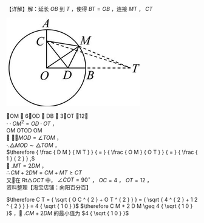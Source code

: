 【详解】解：延长 $O B$ 到 $T$ ，使得 $B T = O B$ ，连接 $M T$ ， $C T$

![](<../../qs_image_DB/专题2-5_最值模型之阿氏圆与胡不归（解析版）/695ad51c364c8fbe89162e24ab387245c03215a514d2940f5b797f866bfc73e8.jpg>)

OM  6，OD  DB  3，OT 12，  
$\cdot \cdot O M ^ { 2 } = O D \cdot O T$ ，  
OM OTOD OM  
 $\cdot \angle M O D = \angle T O M$ ，  
$\cdot . \triangle M O D \sim \triangle T O M$ ，  
$\therefore { \frac { D M } { M T } } { = } { \frac { O M } { O T } } { = } { \frac { 1 } { 2 } } ,$   
 $. M T = 2 D M$ ，  
$\therefore C M + 2 D M = C M + M T \geq C T$   
又在 $\mathrm { R t } \triangle { O C T }$ 中， $\angle C O T = 9 0 ^ { \circ }$ ， $O C = 4$ ， $O T = 1 2$ ，  
资料整理【淘宝店铺：向阳百分百】

$\therefore C T = { \sqrt { O C ^ { 2 } + O T ^ { 2 } } } = { \sqrt { 4 ^ { 2 } + 1 2 ^ { 2 } } } = 4 { \sqrt { 1 0 } }$ $\therefore C M + 2 D M \geq 4 { \sqrt { 1 0 } }$ ， $. C M + 2 D M$ 的最小值为 $4 { \sqrt { 1 0 } }$
